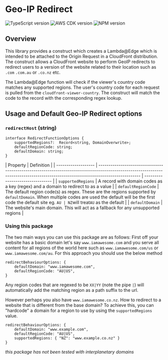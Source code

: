 # Geo-IP Redirect

![TypeScript version](https://img.shields.io/github/package-json/dependency-version/aligent/cdk-constructs/dev/typescript?filename=packages/geoip-redirect/package.json&color=red) ![AWS CDK version](https://img.shields.io/github/package-json/dependency-version/aligent/cdk-constructs/dev/aws-cdk?filename=packages/geoip-redirect/package.json) ![NPM version](https://img.shields.io/npm/v/%40aligent%2Fcdk-geoip-redirect?color=green)

## Overview

This library provides a construct which creates a Lambda@Edge which is intended to be attached to the Origin Request in a CloudFront distribution. The construct allows a CloudFront website to perform GeoIP redirects to redirect users to a version of the website related to their location such as `.com` `.com.au` or `.co.nz` etc.

The Lambda@Edge function will check if the viewer's country code matches any supported regions. The user's country code for each request is pulled from the `cloudfront-viewer-country`. The construct will match the code to the record with the corresponding regex lookup.

## Usage and Default Geo-IP Redirect options

### `redirectHost` (string)

```
interface RedirectFunctionOptions {
	supportedRegions?:  Record<string, DomainOverwrite>;
	defaultRegionCode: string;
	defaultDomain: string;
}
```

| Property            | Definition                                                                                                                                                                        |
| ------------------- | --------------------------------------------------------------------------------------------------------------------------------------------------------------------------------- | -------------------------------- |
| `supportedRegions`  | A record with domain codes as a key (regex) and a domain to redirect to as a value                                                                                                |
| `defaultRegionCode` | The default region code(s) as regex. These are the regions supported by `defaultDomain`. When multiple codes are used the default will be the first code the default site eg. `AU | NZ`will treat`AU` as the default |
| `defaultDomain`     | The website's main domain. This will act as a fallback for any unsupported regions                                                                                                |

### Using this package

The two main ways you can use this package are as follows:
First off your website has a basic domain let's say `www.iamawesome.com` and you serve all content for all regions of the world here such as `www.iamawesome.com/us` or `www.iamawesome.com/au`. For this approach you should use the below method

```
redirectBehaviourOptions: {
	defaultDomain: "www.iamawesome.com",
	defaultRegionCode: "AU|US",
}
```

Any region codes that are regexed to be `XX|YY` (note the pipe `|`) will automatically add the matching region as a path suffix to the url.

However perhaps you also have `www.iamawesome.co.nz`. How to redirect to a website that is different from the base domain? To achieve this, you can "hardcode" a domain for a region to use by using the `supportedRegions` value.

```
redirectBehaviourOptions: {
	defaultDomain: "www.example.com",
	defaultRegionCode: "AU|US",
	supportedRegions: { "NZ": "www.example.co.nz" }
}
```

_this package has not been tested with interplanetary domains_
